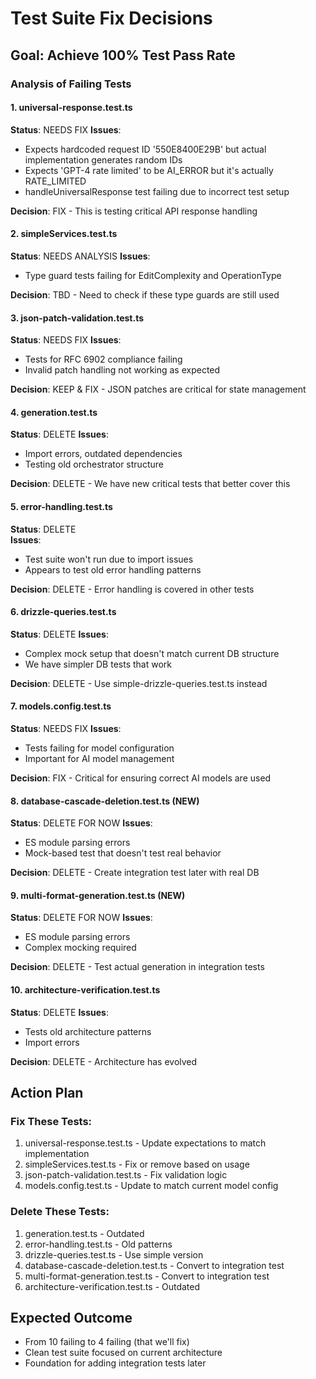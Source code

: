 # Test Suite Fix Decisions

## Goal: Achieve 100% Test Pass Rate

### Analysis of Failing Tests

#### 1. universal-response.test.ts
**Status**: NEEDS FIX
**Issues**:
- Expects hardcoded request ID '550E8400E29B' but actual implementation generates random IDs
- Expects 'GPT-4 rate limited' to be AI_ERROR but it's actually RATE_LIMITED
- handleUniversalResponse test failing due to incorrect test setup

**Decision**: FIX - This is testing critical API response handling

#### 2. simpleServices.test.ts  
**Status**: NEEDS ANALYSIS
**Issues**:
- Type guard tests failing for EditComplexity and OperationType

**Decision**: TBD - Need to check if these type guards are still used

#### 3. json-patch-validation.test.ts
**Status**: NEEDS FIX
**Issues**:
- Tests for RFC 6902 compliance failing
- Invalid patch handling not working as expected

**Decision**: KEEP & FIX - JSON patches are critical for state management

#### 4. generation.test.ts
**Status**: DELETE
**Issues**:
- Import errors, outdated dependencies
- Testing old orchestrator structure

**Decision**: DELETE - We have new critical tests that better cover this

#### 5. error-handling.test.ts
**Status**: DELETE  
**Issues**:
- Test suite won't run due to import issues
- Appears to test old error handling patterns

**Decision**: DELETE - Error handling is covered in other tests

#### 6. drizzle-queries.test.ts
**Status**: DELETE
**Issues**:
- Complex mock setup that doesn't match current DB structure
- We have simpler DB tests that work

**Decision**: DELETE - Use simple-drizzle-queries.test.ts instead

#### 7. models.config.test.ts
**Status**: NEEDS FIX
**Issues**:
- Tests failing for model configuration
- Important for AI model management

**Decision**: FIX - Critical for ensuring correct AI models are used

#### 8. database-cascade-deletion.test.ts (NEW)
**Status**: DELETE FOR NOW
**Issues**:
- ES module parsing errors
- Mock-based test that doesn't test real behavior

**Decision**: DELETE - Create integration test later with real DB

#### 9. multi-format-generation.test.ts (NEW)
**Status**: DELETE FOR NOW
**Issues**:
- ES module parsing errors
- Complex mocking required

**Decision**: DELETE - Test actual generation in integration tests

#### 10. architecture-verification.test.ts
**Status**: DELETE
**Issues**:
- Tests old architecture patterns
- Import errors

**Decision**: DELETE - Architecture has evolved

## Action Plan

### Fix These Tests:
1. universal-response.test.ts - Update expectations to match implementation
2. simpleServices.test.ts - Fix or remove based on usage
3. json-patch-validation.test.ts - Fix validation logic
4. models.config.test.ts - Update to match current model config

### Delete These Tests:
1. generation.test.ts - Outdated
2. error-handling.test.ts - Old patterns
3. drizzle-queries.test.ts - Use simple version
4. database-cascade-deletion.test.ts - Convert to integration test
5. multi-format-generation.test.ts - Convert to integration test
6. architecture-verification.test.ts - Outdated

## Expected Outcome
- From 10 failing to 4 failing (that we'll fix)
- Clean test suite focused on current architecture
- Foundation for adding integration tests later
